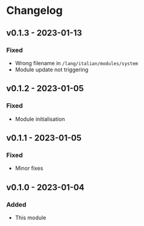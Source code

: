 # Changelog

## v0.1.3 - 2023-01-13

### Fixed

-   Wrong filename in `/lang/italian/modules/system`
-   Module update not triggering

## v0.1.2 - 2023-01-05

### Fixed

-   Module initialisation

## v0.1.1 - 2023-01-05

### Fixed

-   Minor fixes

## v0.1.0 - 2023-01-04

### Added

-   This module
